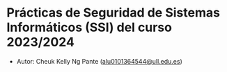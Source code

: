 # Prácticas de Seguridad de Sistemas Informáticos (SSI) del curso 2023/2024

* Autor: Cheuk Kelly Ng Pante (alu0101364544@ull.edu.es)
